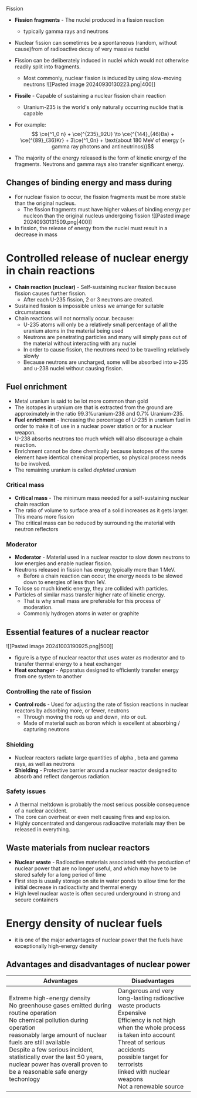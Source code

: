  Fission
- **Fission fragments** - The nuclei produced in a fission reaction
	- typically gamma rays and neutrons
- Nuclear fission can sometimes be a spontaneous (random, without cause)from of radioactive decay of very massive nuclei 
- Fission can be deliberately induced in nuclei which would not otherwise readily split into fragments. 
	- Most commonly, nuclear fission is induced by using slow-moving neutrons
![[Pasted image 20240930130223.png|400]]
- **Fissile** - Capable of sustaining a nuclear fission chain reaction
	- Uranium-235 is the world's only naturally occurring nuclide that is capable
- For example:
  $$ \ce{^1_0 n} + \ce{^{235}_92U} \to \ce{^{144}_{46}Ba} + \ce{^{89}_{36}Kr} + 3\ce{^1_0n} + \text{about 180 MeV of energy (+ gamma ray photons and antineutrinos)}$$

- The majority of the energy released is the form of kinetic energy of the fragments. Neutrons and gamma rays also transfer significant energy. 
## Changes of binding energy and mass during 
- For nuclear fission to occur, the fission fragments must  be more stable than the original nucleus. 
	- The fission fragments must have higher values of binding energy per nucleon than the original nucleus undergoing fission
![[Pasted image 20240930131509.png|400]]
- In fission, the release of energy from the nuclei must result in a decrease in mass
# Controlled release of nuclear energy in chain reactions
- **Chain reaction (nuclear)** - Self-sustaining nuclear fission because fission causes further fission. 
	- After each U-235 fission, 2 or 3 neutrons are created.
- Sustained fission is impossible unless we arrange for suitable circumstances
- Chain reactions will not normally occur. because:
	- U-235 atoms will only be a relatively small percentage of all the uranium atoms in the material being used
	- Neutrons are penetrating particles and many will simply pass out of the material without interacting with any nuclei
	- In order to cause fission, the neutrons need to be travelling relatively slowly 
	- Because neutrons are uncharged, some will be absorbed into u-235 and u-238 nuclei without causing fission. 
## Fuel enrichment
- Metal uranium is said to be lot more common than gold
- The isotopes in uranium ore that is extracted from the ground are approximately in the ratio 99.3%uranium-238 and 0.7% Uranium-235.
- **Fuel enrichment** - Increasing the percentage of U-235 in uranium fuel in order to make it of use in a nuclear power station or for a nuclear weapon.
- U-238 absorbs neutrons too much which will also discourage a chain reaction.
- Enrichment cannot be done chemically because isotopes of the same element have identical chemical properties, so physical process needs to be involved. 
- The remaining uranium is called *depleted uranium*
### Critical mass
- **Critical mass** - The minimum mass needed for a self-sustaining nuclear chain reaction
- The ratio of volume to surface area of a solid increases as it gets larger. This means more fission
- The critical mass can be reduced by surrounding the material with neutron reflectors
### Moderator 
- **Moderator** - Material used in a nuclear reactor to slow down neutrons to low energies and enable nuclear fission. 
- Neutrons released in fission has energy typically more than 1 MeV.
	- Before a chain reaction can occur, the energy needs to be slowed down to energies of less than 1eV.
- To lose so much kinetic energy, they are collided with particles. 
- Particles of similar mass transfer higher rate of kinetic energy. 
	- That is why small mass are preferable for this process of moderation. 
	- Commonly hydrogen atoms in water or graphite
## Essential features of a nuclear reactor
![[Pasted image 20241003190925.png|500]]
- figure is a type of nuclear reactor that uses water as moderator and to transfer thermal energy to a heat exchanger
- **Heat exchanger** - Apparatus designed to efficiently transfer energy from one system to another
### Controlling the rate of fission
- **Control rods** - Used for adjusting the rate of fission reactions in nuclear reactors by adsorbing more, or fewer, neutrons
	- Through moving the rods up and down, into or out. 
	- Made of material such as boron which is excellent at absorbing / capturing neutrons
### Shielding 
- Nuclear reactors radiate large quantities of alpha , beta and gamma rays, as well as neutrons
- **Shielding** - Protective barrier around a nuclear reactor designed to absorb and reflect dangerous radiation.
### Safety issues 
- A thermal meltdown is probably the most serious possible consequence of a nuclear accident. 
- The core can overheat or even melt causing fires and explosion.
- Highly concentrated and dangerous radioactive materials may then be released in everything. 
## Waste materials from nuclear reactors
- **Nuclear waste** - Radioactive materials associated with the production of nuclear power that are no longer useful, and which may have to be stored safely for a long period of time
- First step is usually storage on site in water ponds to allow time for the initial decrease in radioactivity and thermal energy 
- High level nuclear waste is often secured underground in strong and secure containers 
# Energy density of nuclear fuels
- it is one of the major advantages of nuclear power that the fuels have exceptionally high-energy density
## Advantages and disadvantages of nuclear power

| Advantages                                                                                                                                                                                                                                                                                                                                        | Disadvantages                                                                                                                                                                                                                                                            |
| ------------------------------------------------------------------------------------------------------------------------------------------------------------------------------------------------------------------------------------------------------------------------------------------------------------------------------------------------- | ------------------------------------------------------------------------------------------------------------------------------------------------------------------------------------------------------------------------------------------------------------------------ |
| Extreme high-energy density<br>No greenhouse gases emitted during routine operation<br>No chemical pollution during operation<br>reasonably large amount of nuclear fuels are still available<br>Despite a few serious incident, statistically over the last 50 years, nuclear power has overall proven to be a reasonable safe energy techonlogy | Dangerous and very long-lasting radioactive waste products<br>Expensive<br>Efficiency is not high when the whole process is taken into account<br>Threat of serious accidents<br>possible target for terrorists<br>linked with nuclear weapons<br>Not a renewable source |


